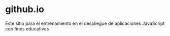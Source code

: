 # github.io
Este sitio para el entrenamiento en el despliegue de aplicaciones JavaScript con fines educativos  
